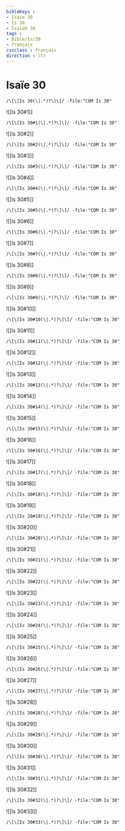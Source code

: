 ```yaml
---
bibleKeys : 
- Isaïe 30
- Is 30
- Isaiah 30
tags : 
- Bible/Is/30
- français
cssclass : français
direction : ltr
---
```


# Isaïe 30

```query
/\[\[Is 30(\|.*)?\]\]/ -file:"COM Is 30"
```



![[Is 30#1]]

```query
/\[\[Is 30#1(\|.*)?\]\]/ -file:"COM Is 30"
```

![[Is 30#2]]

```query
/\[\[Is 30#2(\|.*)?\]\]/ -file:"COM Is 30"
```

![[Is 30#3]]

```query
/\[\[Is 30#3(\|.*)?\]\]/ -file:"COM Is 30"
```

![[Is 30#4]]

```query
/\[\[Is 30#4(\|.*)?\]\]/ -file:"COM Is 30"
```

![[Is 30#5]]

```query
/\[\[Is 30#5(\|.*)?\]\]/ -file:"COM Is 30"
```

![[Is 30#6]]

```query
/\[\[Is 30#6(\|.*)?\]\]/ -file:"COM Is 30"
```

![[Is 30#7]]

```query
/\[\[Is 30#7(\|.*)?\]\]/ -file:"COM Is 30"
```

![[Is 30#8]]

```query
/\[\[Is 30#8(\|.*)?\]\]/ -file:"COM Is 30"
```

![[Is 30#9]]

```query
/\[\[Is 30#9(\|.*)?\]\]/ -file:"COM Is 30"
```

![[Is 30#10]]

```query
/\[\[Is 30#10(\|.*)?\]\]/ -file:"COM Is 30"
```

![[Is 30#11]]

```query
/\[\[Is 30#11(\|.*)?\]\]/ -file:"COM Is 30"
```

![[Is 30#12]]

```query
/\[\[Is 30#12(\|.*)?\]\]/ -file:"COM Is 30"
```

![[Is 30#13]]

```query
/\[\[Is 30#13(\|.*)?\]\]/ -file:"COM Is 30"
```

![[Is 30#14]]

```query
/\[\[Is 30#14(\|.*)?\]\]/ -file:"COM Is 30"
```

![[Is 30#15]]

```query
/\[\[Is 30#15(\|.*)?\]\]/ -file:"COM Is 30"
```

![[Is 30#16]]

```query
/\[\[Is 30#16(\|.*)?\]\]/ -file:"COM Is 30"
```

![[Is 30#17]]

```query
/\[\[Is 30#17(\|.*)?\]\]/ -file:"COM Is 30"
```

![[Is 30#18]]

```query
/\[\[Is 30#18(\|.*)?\]\]/ -file:"COM Is 30"
```

![[Is 30#19]]

```query
/\[\[Is 30#19(\|.*)?\]\]/ -file:"COM Is 30"
```

![[Is 30#20]]

```query
/\[\[Is 30#20(\|.*)?\]\]/ -file:"COM Is 30"
```

![[Is 30#21]]

```query
/\[\[Is 30#21(\|.*)?\]\]/ -file:"COM Is 30"
```

![[Is 30#22]]

```query
/\[\[Is 30#22(\|.*)?\]\]/ -file:"COM Is 30"
```

![[Is 30#23]]

```query
/\[\[Is 30#23(\|.*)?\]\]/ -file:"COM Is 30"
```

![[Is 30#24]]

```query
/\[\[Is 30#24(\|.*)?\]\]/ -file:"COM Is 30"
```

![[Is 30#25]]

```query
/\[\[Is 30#25(\|.*)?\]\]/ -file:"COM Is 30"
```

![[Is 30#26]]

```query
/\[\[Is 30#26(\|.*)?\]\]/ -file:"COM Is 30"
```

![[Is 30#27]]

```query
/\[\[Is 30#27(\|.*)?\]\]/ -file:"COM Is 30"
```

![[Is 30#28]]

```query
/\[\[Is 30#28(\|.*)?\]\]/ -file:"COM Is 30"
```

![[Is 30#29]]

```query
/\[\[Is 30#29(\|.*)?\]\]/ -file:"COM Is 30"
```

![[Is 30#30]]

```query
/\[\[Is 30#30(\|.*)?\]\]/ -file:"COM Is 30"
```

![[Is 30#31]]

```query
/\[\[Is 30#31(\|.*)?\]\]/ -file:"COM Is 30"
```

![[Is 30#32]]

```query
/\[\[Is 30#32(\|.*)?\]\]/ -file:"COM Is 30"
```

![[Is 30#33]]

```query
/\[\[Is 30#33(\|.*)?\]\]/ -file:"COM Is 30"
```

